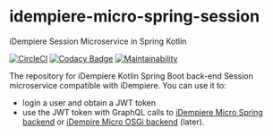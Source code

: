 # idempiere-micro-spring-session
iDempiere Session Microservice in Spring Kotlin

[![CircleCI](https://circleci.com/gh/iDempiere-micro/idempiere-micro-spring-session/tree/master.svg?style=svg)](https://circleci.com/gh/iDempiere-micro/idempiere-micro-spring-session/tree/master)
[![Codacy Badge](https://api.codacy.com/project/badge/Grade/e28cb867117649aaa83da8dd3130c37e)](https://www.codacy.com/app/davidpodhola/idempiere-micro-spring-session?utm_source=github.com&amp;utm_medium=referral&amp;utm_content=iDempiere-micro/idempiere-micro-spring-session&amp;utm_campaign=Badge_Grade)
[![Maintainability](https://api.codeclimate.com/v1/badges/6cdebdc799bca7a46086/maintainability)](https://codeclimate.com/github/iDempiere-micro/idempiere-micro-spring-session/maintainability)

The repository for iDempiere Kotlin Spring Boot back-end Session microservice compatible with iDempiere.
You can use it to:

-   login a user and obtain a JWT token
-   use the JWT token with GraphQL calls to [iDempiere Micro Spring backend](https://github.com/iDempiere-micro/idempiere-micro-spring) or [iDempire Micro OSGi backend](https://github.com/iDempiere-micro/idempiere-micro) (later).
